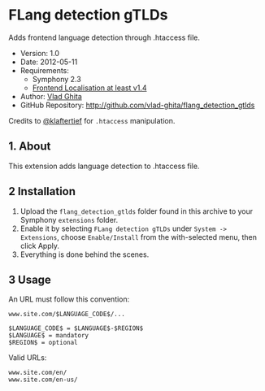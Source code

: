 # FLang detection gTLDs

Adds frontend language detection through .htaccess file.

- Version: 1.0
- Date: 2012-05-11
- Requirements:
	* Symphony 2.3
	* [Frontend Localisation at least v1.4](http://github.com/vlad-ghita/frontend_localisation)
- Author: [Vlad Ghita](vlad_micutul@yahoo.com)
- GitHub Repository: <http://github.com/vlad-ghita/flang_detection_gtlds>

Credits to [@klaftertief](http://github.com/klaftertief) for `.htaccess` manipulation.


## 1. About

This extension adds language detection to .htaccess file.


## 2 Installation

1. Upload the `flang_detection_gtlds` folder found in this archive to your Symphony `extensions` folder.
2. Enable it by selecting `FLang detection gTLDs` under `System -> Extensions`, choose `Enable/Install` from the with-selected menu, then click Apply.
3. Everything is done behind the scenes.


## 3 Usage

An URL must follow this convention:

    www.site.com/$LANGUAGE_CODE$/...

    $LANGUAGE_CODE$ = $LANGUAGE$-$REGION$
    $LANGUAGE$ = mandatory
    $REGION$ = optional

Valid URLs:

    www.site.com/en/
    www.site.com/en-us/
